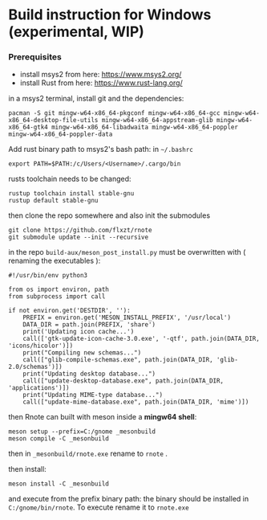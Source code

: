 # Build instruction for Windows (experimental, WIP)

### Prerequisites
- install msys2 from here: https://www.msys2.org/
- install Rust from here: https://www.rust-lang.org/

in a msys2 terminal, install git and the dependencies:
```
pacman -S git mingw-w64-x86_64-pkgconf mingw-w64-x86_64-gcc mingw-w64-x86_64-desktop-file-utils mingw-w64-x86_64-appstream-glib mingw-w64-x86_64-gtk4 mingw-w64-x86_64-libadwaita mingw-w64-x86_64-poppler mingw-w64-x86_64-poppler-data
```

Add rust binary path to msys2's bash path: in `~/.bashrc`
```
export PATH=$PATH:/c/Users/<Username>/.cargo/bin
```

rusts toolchain needs to be changed:
```
rustup toolchain install stable-gnu
rustup default stable-gnu
```

then clone the repo somewhere and also init the submodules
```
git clone https://github.com/flxzt/rnote
git submodule update --init --recursive
```

in the repo `build-aux/meson_post_install.py` must be overwritten with ( renaming the executables ):
```
#!/usr/bin/env python3

from os import environ, path
from subprocess import call

if not environ.get('DESTDIR', ''):
    PREFIX = environ.get('MESON_INSTALL_PREFIX', '/usr/local')
    DATA_DIR = path.join(PREFIX, 'share')
    print('Updating icon cache...')
    call(['gtk-update-icon-cache-3.0.exe', '-qtf', path.join(DATA_DIR, 'icons/hicolor')])
    print("Compiling new schemas...")
    call(["glib-compile-schemas.exe", path.join(DATA_DIR, 'glib-2.0/schemas')])
    print("Updating desktop database...")
    call(["update-desktop-database.exe", path.join(DATA_DIR, 'applications')])
    print("Updating MIME-type database...")
    call(["update-mime-database.exe", path.join(DATA_DIR, 'mime')])

```

then Rnote can built with meson inside a **mingw64 shell**:
```
meson setup --prefix=C:/gnome _mesonbuild
meson compile -C _mesonbuild
```

then in `_mesonbuild/rnote.exe` rename to `rnote` .

then install: 
```
meson install -C _mesonbuild
```

and execute from the prefix binary path:
the binary should be installed in `C:/gnome/bin/rnote`. To execute rename it to `rnote.exe`
